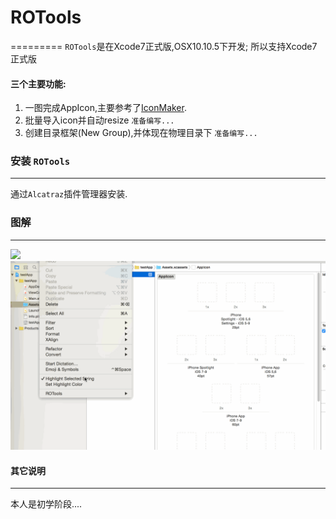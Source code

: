# ROTools
=========
`ROTools`是在Xcode7正式版,OSX10.10.5下开发; 所以支持Xcode7正式版

#### 三个主要功能:

1. 一图完成AppIcon,主要参考了[IconMaker](https://github.com/kaphacius/IconMaker).
2. 批量导入icon并自动resize `准备编写...`
3. 创建目录框架(New Group),并体现在物理目录下 `准备编写...`

### 安装 `ROTools` ###
-----------------------

通过`Alcatraz`插件管理器安装.

### 图解 ###
-----------------------

![](http://7xkv1n.com1.z0.glb.clouddn.com/use.gif)
![](https://raw.githubusercontent.com/rongl/ROTools/master/use.gif)

#### 其它说明 ####
-----------------------
本人是初学阶段....
